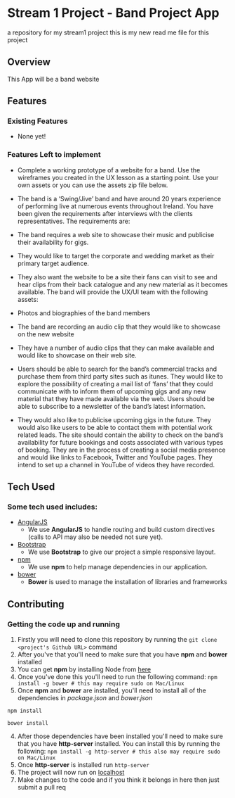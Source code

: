 # Stream 1 Project - Band Project App
a repository for my stream1 project
this is my new read me file for this project

## Overview

This App will be a band website

## Features

### Existing Features
- None yet!

### Features Left to implement
- Complete a working prototype of a website for a band. Use the wireframes you created in the UX lesson as a starting point. Use your own assets or you can use the assets zip file below.

- The band is a ‘Swing/Jive’ band and have around 20 years experience of performing live at numerous events throughout Ireland. You have been given the requirements after interviews with the clients representatives.   The requirements are:

- The band requires a web site to showcase their music and publicise their availability for gigs.

- They would like to target the corporate and wedding market as their primary target audience. 
- They also want the website to be a site their fans can visit to see and hear clips from their back catalogue and any new material as it becomes available.
The band will provide the UX/UI team with the following assets:

- Photos and biographies of the band members

- The band are recording an audio clip that they would like to showcase on the new website
- They have a number of audio clips that they can make available and would like to showcase on their web site.
- Users should be able to search for the band’s commercial tracks and purchase them from third party sites such as itunes. They would like to explore the possibility of creating a mail list of ‘fans’ that they could communicate with to inform them of upcoming gigs and any new material that they have made available via the web.  Users should be able to subscribe to a newsletter of the band’s latest information.

- They would also like to publicise upcoming gigs in the future. They would also like users to be able to contact them with potential work related leads. The site should contain the ability to check on the band’s availability for future bookings and costs associated with various types of booking. They are in the process of creating a social media presence and would like links to Facebook, Twitter and YouTube pages. They intend to set up a channel in YouTube of videos they have recorded.

## Tech Used

### Some tech used includes:
- [AngularJS](https://angularjs.org/)
    - We use **AngularJS** to handle routing and build custom directives (calls to API may also be needed not sure yet).
- [Bootstrap](http://getbootstrap.com/)
    + We use **Bootstrap** to give our project a simple responsive layout.
- [npm](https://wwwnpmjs.com/)
    + We use **npm** to help manage dependencies in our application.
- [bower](https://bower.io/)
    + **Bower** is used to manage the installation of libraries and frameworks

## Contributing

### Getting the code up and running
1. Firstly you will need to clone this repository by running the ```git clone <project's Github URL>``` command
2. After you've that you'll need to make sure that you have **npm** and **bower** installed
  1. You can get **npm** by installing Node from [here](https://nodejs.org/en/)
  2. Once you've done this you'll need to run the following command:
     `npm install -g bower # this may require sudo on Mac/Linux`
3. Once **npm** and **bower** are installed, you'll need to install all of the dependencies in *package.json* and *bower.json*
  ```
  npm install
 
  bower install
  ```
4. After those dependencies have been installed you'll need to make sure that you have **http-server** installed. You can install this by running the following: ```npm install -g http-server # this also may require sudo on Mac/Linux```
5. Once **http-server** is installed run ```http-server```
6. The project will now run on [localhost](http://127.0.0.1:8080)
7. Make changes to the code and if you think it belongs in here then just submit a pull req
